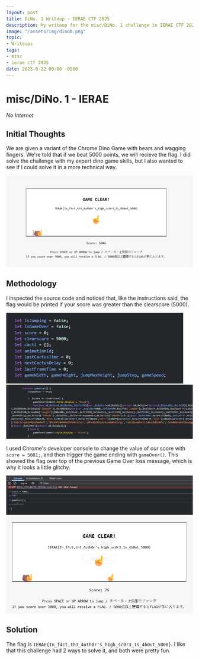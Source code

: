 ```yaml
---
layout: post
title: DiNo. 1 Writeup - IERAE CTF 2025
description: My writeup for the misc/DiNo. 1 challenge in IERAE CTF 2025
image: "/assets/img/dino0.png"
topic:
- Writeups
tags:
- misc
- ierae ctf 2025
date: 2025-6-22 00:00 -0500
---
```


# misc/DiNo. 1 - IERAE
*No Internet*

## Initial Thoughts
We are given a variant of the Chrome Dino Game with bears and wagging fingers. We're told that if we beat 5000 points, we will recieve the flag. I did solve the challenge with my expert dino game skills, but I also wanted to see if I could solve it in a more technical way.

![Screenshot of the Game](/assets/img/dino1.png)

## Methodology
I inspected the source code and noticed that, like the instructions said, the flag would be printed if your score was greater than the clearscore (5000).

![Screenshot of the Game](/assets/img/dino2.png) ![Screenshot of the Game](/assets/img/dino3.png)

I used Chrome's developer console to change the value of our score with `score = 5001;`, and then trigger the game ending with `gameOver()`. This showed the flag over top of the previous Game Over loss message, which is why it looks a little glitchy.

![Screenshot of the Game](/assets/img/dino4.png) ![Screenshot of the Game](/assets/img/dino5.png)

## Solution
The flag is `IERAE{In_f4ct,th3_4uth0r's_h1gh_sc0r3_1s_4b0ut_5000}`. I like that this challenge had 2 ways to solve it, and both were pretty fun.
